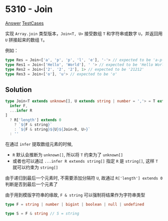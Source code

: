 # 5310 - Join

[Answer](https://github.com/lybenson/ts-checker/blob/master/src/5310-medium-join/template.ts) [TestCases](https://github.com/lybenson/ts-checker/blob/master/src/5310-medium-join/test-cases.ts)

实现 `Array.join` 类型版本，`Join<T, U>` 接受数组 `T` 和字符串或数字 `U`，并返回用 `U` 拼接起来的数组 `T`。

例如：

```ts
type Res = Join<['a', 'p', 'p', 'l', 'e'], '-'> // expected to be 'a-p-p-l-e'
type Res1 = Join<['Hello', 'World'], ' '> // expected to be 'Hello World'
type Res2 = Join<['2', '2', '2'], 1> // expected to be '21212'
type Res3 = Join<['o'], 'u'> // expected to be 'o'
```

## Solution

```ts
type Join<T extends unknown[], U extends string | number = ','> = T extends [
  infer F,
  ...infer R
]
  ? R['length'] extends 0
    ? `${F & string}`
    : `${F & string}${U}${Join<R, U>}`
  : ''
```

在通过 `infer` 提取数组元素的时候,

- `R` 默认会推断为 `unknown[]`, 所以将 `T` 约束为了 `unknown[]`
- 或者也可以通过 `...infer R extends string[]` 指定 `R` 是 `string[]`, 这样 `T` 就可以约束为 `string[]`

由于递归到最后一个元素时, 不需要添加分隔符 `U`, 故通过 `R['length'] extends 0` 判断是否到最后一个元素了

由于用到模版字符串的缘故, `F & string` 可以强制将结果作为字符串类型

```ts
type F = string | number | bigint | boolean | null | undefined

type S = F & string // S = string
```
